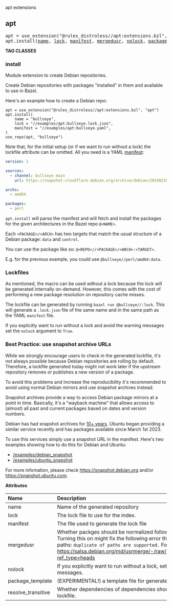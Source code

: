 <!-- Generated with Stardoc: http://skydoc.bazel.build -->

apt extensions

<a id="apt"></a>

## apt

<pre>
apt = use_extension("@rules_distroless//apt:extensions.bzl", "apt")
apt.install(<a href="#apt.install-name">name</a>, <a href="#apt.install-lock">lock</a>, <a href="#apt.install-manifest">manifest</a>, <a href="#apt.install-mergedusr">mergedusr</a>, <a href="#apt.install-nolock">nolock</a>, <a href="#apt.install-package_template">package_template</a>, <a href="#apt.install-resolve_transitive">resolve_transitive</a>)
</pre>


**TAG CLASSES**

<a id="apt.install"></a>

### install

Module extension to create Debian repositories.

Create Debian repositories with packages "installed" in them and available
to use in Bazel.


Here's an example how to create a Debian repo:

```starlark
apt = use_extension("@rules_distroless//apt:extensions.bzl", "apt")
apt.install(
    name = "bullseye",
    lock = "//examples/apt:bullseye.lock.json",
    manifest = "//examples/apt:bullseye.yaml",
)
use_repo(apt, "bullseye")
```

Note that, for the initial setup (or if we want to run without a lock) the
lockfile attribute can be omitted. All you need is a YAML
[manifest](/examples/debian_snapshot/bullseye.yaml):
```yaml
version: 1

sources:
  - channel: bullseye main
    url: https://snapshot-cloudflare.debian.org/archive/debian/20240210T223313Z

archs:
  - amd64

packages:
  - perl
```

`apt.install` will parse the manifest and will fetch and install the packages
for the given architectures in the Bazel repo `@<NAME>`.

Each `<PACKAGE>/<ARCH>` has two targets that match the usual structure of a
Debian package: `data` and `control`.

You can use the package like so: `@<REPO>//<PACKAGE>/<ARCH>:<TARGET>`.

E.g. for the previous example, you could use `@bullseye//perl/amd64:data`.

### Lockfiles

As mentioned, the macro can be used without a lock because the lock will be
generated internally on-demand. However, this comes with the cost of
performing a new package resolution on repository cache misses.

The lockfile can be generated by running `bazel run @bullseye//:lock`. This
will generate a `.lock.json` file of the same name and in the same path as
the YAML `manifest` file.

If you explicitly want to run without a lock and avoid the warning messages
set the `nolock` argument to `True`.

### Best Practice: use snapshot archive URLs

While we strongly encourage users to check in the generated lockfile, it's
not always possible because Debian repositories are rolling by default.
Therefore, a lockfile generated today might not work later if the upstream
repository removes or publishes a new version of a package.

To avoid this problems and increase the reproducibility it's recommended to
avoid using normal Debian mirrors and use snapshot archives instead.

Snapshot archives provide a way to access Debian package mirrors at a point
in time. Basically, it's a "wayback machine" that allows access to (almost)
all past and current packages based on dates and version numbers.

Debian has had snapshot archives for [10+
years](https://lists.debian.org/debian-announce/2010/msg00002.html). Ubuntu
began providing a similar service recently and has packages available since
March 1st 2023.

To use this services simply use a snapshot URL in the manifest. Here's two
examples showing how to do this for Debian and Ubuntu:
  * [/examples/debian_snapshot](/examples/debian_snapshot)
  * [/examples/ubuntu_snapshot](/examples/ubuntu_snapshot)

For more infomation, please check https://snapshot.debian.org and/or
https://snapshot.ubuntu.com.

**Attributes**

| Name  | Description | Type | Mandatory | Default |
| :------------- | :------------- | :------------- | :------------- | :------------- |
| <a id="apt.install-name"></a>name |  Name of the generated repository   | <a href="https://bazel.build/concepts/labels#target-names">Name</a> | required |  |
| <a id="apt.install-lock"></a>lock |  The lock file to use for the index.   | <a href="https://bazel.build/concepts/labels">Label</a> | optional |  `None`  |
| <a id="apt.install-manifest"></a>manifest |  The file used to generate the lock file   | <a href="https://bazel.build/concepts/labels">Label</a> | required |  |
| <a id="apt.install-mergedusr"></a>mergedusr |  Whether packges should be normalized following mergedusr conventions. Turning this on might fix the following error thrown by docker for ambigious paths: `duplicate of paths are supported.` For more context please see https://salsa.debian.org/md/usrmerge/-/raw/master/debian/README.Debian?ref_type=heads   | Boolean | optional |  `False`  |
| <a id="apt.install-nolock"></a>nolock |  If you explicitly want to run without a lock, set it to `True` to avoid the DEBUG messages.   | Boolean | optional |  `False`  |
| <a id="apt.install-package_template"></a>package_template |  (EXPERIMENTAL!) a template file for generated BUILD files.   | <a href="https://bazel.build/concepts/labels">Label</a> | optional |  `None`  |
| <a id="apt.install-resolve_transitive"></a>resolve_transitive |  Whether dependencies of dependencies should be resolved and added to the lockfile.   | Boolean | optional |  `True`  |



